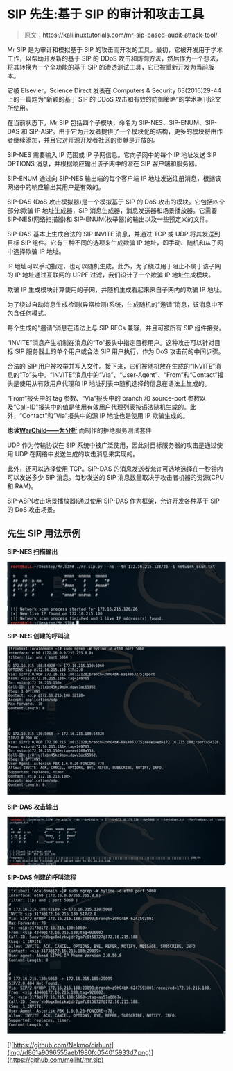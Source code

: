 # SIP 先生:基于 SIP 的审计和攻击工具

> 原文：<https://kalilinuxtutorials.com/mr-sip-based-audit-attack-tool/>

Mr SIP 是为审计和模拟基于 SIP 的攻击而开发的工具。最初，它被开发用于学术工作，以帮助开发新的基于 SIP 的 DDoS 攻击和防御方法，然后作为一个想法，将其转换为一个全功能的基于 SIP 的渗透测试工具，它已被重新开发为当前版本。

它被 Elsevier，Science Direct 发表在 Computers & Security 63(2016)29-44 上的一篇题为“新颖的基于 SIP 的 DDoS 攻击和有效的防御策略”的学术期刊论文所使用。

在当前状态下，Mr SIP 包括四个子模块，命名为 SIP-NES、SIP-ENUM、SIP-DAS 和 SIP-ASP。由于它为开发者提供了一个模块化的结构，更多的模块将由作者继续添加，并且它对开源开发者社区的贡献是开放的。

SIP-NES 需要输入 IP 范围或 IP 子网信息。它向子网中的每个 IP 地址发送 SIP OPTIONS 消息，并根据响应输出该子网中的潜在 SIP 客户端和服务器。

SIP-ENUM 通过向 SIP-NES 输出端的每个客户端 IP 地址发送注册消息，根据该网络中的响应输出其用户是有效的。

SIP-DAS (DoS 攻击模拟器)是一个模拟基于 SIP 的 DoS 攻击的模块。它包括四个部分:欺骗 IP 地址生成器，SIP 消息生成器，消息发送器和场景播放器。它需要 SIP-NES(网络扫描器)和 SIP-ENUM(枚举器)的输出以及一些预定义的文件。

SIP-DAS 基本上生成合法的 SIP INVITE 消息，并通过 TCP 或 UDP 将其发送到目标 SIP 组件。它有三种不同的选项来生成欺骗 IP 地址，即手动、随机和从子网中选择欺骗 IP 地址。

IP 地址可以手动指定，也可以随机生成。此外，为了绕过用于阻止不属于该子网的 IP 地址通过互联网的 URPF 过滤，我们设计了一个欺骗 IP 地址生成模块。

欺骗 IP 生成模块计算使用的子网，并随机生成看起来来自子网内的欺骗 IP 地址。

为了绕过自动消息生成检测(异常检测)系统，生成随机的“邀请”消息，该消息中不包含任何模式。

每个生成的“邀请”消息在语法上与 SIP RFCs 兼容，并且可被所有 SIP 组件接受。

“INVITE”消息产生机制在消息的“To”报头中指定目标用户。这种攻击可以针对目标 SIP 服务器上的单个用户或合法 SIP 用户执行，作为 DoS 攻击前的中间步骤。

合法的 SIP 用户被枚举并写入文件。接下来，它们被随机放在生成的“INVITE”消息的“To”头中。“INVITE”消息中的“Via”、“User-Agent”、“From”和“Contact”报头是使用从有效用户代理和 IP 地址列表中随机选择的信息在语法上生成的。

“From”报头中的 tag 参数、“Via”报头中的 branch 和 source-port 参数以及“Call-ID”报头中的值是使用有效用户代理列表按语法随机生成的。此外，“Contact”和“Via”报头中的源 IP 地址也是使用 IP 欺骗生成的。

**也读[WarChild——为分析](https://kalilinuxtutorials.com/warchild-denial-service-testing/)** 而制作的拒绝服务测试套件

UDP 作为传输协议在 SIP 系统中被广泛使用，因此对目标服务器的攻击是通过使用 UDP 在网络中发送生成的攻击消息来实现的。

此外，还可以选择使用 TCP。SIP-DAS 的消息发送者允许可选地选择在一秒钟内可以发送多少 SIP 消息。每秒发送的 SIP 消息数量取决于攻击者机器的资源(CPU 和 RAM)。

SIP-ASP(攻击场景播放器)通过使用 SIP-DAS 作为框架，允许开发各种基于 SIP 的 DoS 攻击场景。

## **先生 SIP 用法示例**

**SIP-NES 扫描输出**

![](img//4fa0551535649bd11829f08b692052b9.png)

**SIP-NES 创建的呼叫流**

![](img//1ae9c56ea1e87b5f56e7a49cb769e46c.png)

**SIP-DAS 攻击输出**

![](img//e128dd45e0c67cff680392e6aaeb4ba7.png)

**SIP-DAS 创建的呼叫流程**

![](img//29cd811f85d8dafb5b2144e53de6c106.png)

[![https://github.com/Nekmo/dirhunt](img//d861a9096555aeb1980fc054015933d7.png)](https://github.com/meliht/mr.sip)